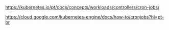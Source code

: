 https://kubernetes.io/pt/docs/concepts/workloads/controllers/cron-jobs/

https://cloud.google.com/kubernetes-engine/docs/how-to/cronjobs?hl=pt-br